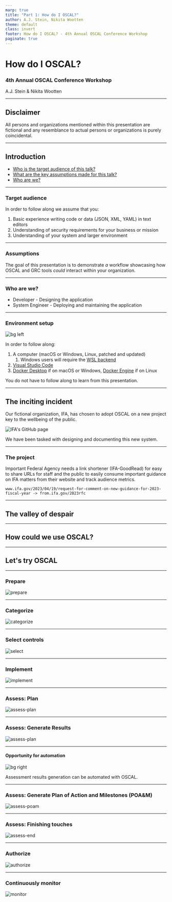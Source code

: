 ```yaml
---
marp: true
title: "Part 1: How do I OSCAL?"
author: A.J. Stein, Nikita Wootten
theme: default
class: invert
footer: How do I OSCAL? - 4th Annual OSCAL Conference Workshop
paginate: true
---
```


<!-- _paginate: false -->

# How do I OSCAL?
### 4th Annual OSCAL Conference Workshop
A.J. Stein & Nikita Wootten

---

## Disclaimer

All persons and organizations mentioned within this presentation are fictional and any resemblance to actual persons or organizations is purely coincidental.

<!-- TODO: NIST disclaimer? -->

---

## Introduction

* [Who is the target audience of this talk?](#target-audience)
* [What are the key assumptions made for this talk?](#assumptions)
* [Who are we?](#who-are-we)

---

### Target audience

In order to follow along we assume that you:

1. Basic experience writing code or data (JSON, XML, YAML) in text editors
1. Understanding of security requirements for your business or mission
1. Understanding of your system and larger environment

<!-- TODO insert a blurb here reassuring people not in this audience they can also follow along -->

---

### Assumptions

The goal of this presentation is to demonstrate *a* workflow showcasing how OSCAL and GRC tools *could* interact within your organization.

<!-- TODO -->

---

### Who are we?

<!-- TODO include some icons here -->

* Developer - Designing the application
* System Engineer - Deploying and maintaining the application

---

### Environment setup

![bg left](./support/qrcode_repo.png)

In order to follow along:

1. A computer (macOS or Windows, Linux, patched and updated)
    1. Windows users will require the [WSL backend](https://learn.microsoft.com/en-us/windows/wsl/install)
1. [Visual Studio Code](https://code.visualstudio.com/#alt-downloads)
1. [Docker Desktop](https://www.docker.com/products/docker-desktop/) if on macOS or Windows, [Docker Engine](https://docs.docker.com/engine/) if on Linux

You do not have to follow along to learn from this presentation.

---

## The inciting incident

Our fictional organization, IFA, has chosen to adopt OSCAL on a new project key to the wellbeing of the public.

![IFA's GitHub page](./support/ifa_github_screenshot.png)

We have been tasked with designing and documenting this new system.

---

### The project

Important Federal Agency needs a link shortener (IFA-GoodRead) for easy to share URLs for staff and the public to easily consume important guidance on IFA matters from their website and track audience metrics.

```
www.ifa.gov/2023/04/19/request-for-comment-on-new-guidance-for-2023-fiscal-year -> from.ifa.gov/2023rfc
```

---

## The valley of despair

<!--
TODO: Create the following slides:
1. How roles interact when documentation is unstructured
2. How roles interact when GRC tooling is not interoperable
-->

---

## How could we use OSCAL?

<!--
TODO: Create the following slides:
How do those roles collaborate with OSCAL? (*a* way they interact, this is not prescriptive)
    1. Developers write SSP store in VCS (GitHub)
    1. VCS copy of SSP uploaded to GRC tool
    1. ISSM reviews in GRC tool
    1. During assessment, assessors send AP to AO/ISSM/developer
    1. Devs submit evidence to assessors in AR against AP in GRC tool
-->

---

## Let's try OSCAL

<!--
5. A new hope (let's try OSCAL) (the bulk of the presentation)
    1. Setup (write metadata with name, party, contact info)
    1. Introduce the application (link shortener)
    2. Describe the system (deployment)
    1.Pick the controls
        * Retrieve a list of controls from our ITSO (from GRC Tool manager for ITSO's office)
        * Perform profile resolution and retrieve derived catalog
        * Compare the output resolved catalog (describe the utility)
    1. Describe the system
        * Review the system (what controlled by who)
        * Perform validation
    1. Write about the system in the SSP
        * Introduce automation with GHA?
    1. Assess the system in the SSP, GRC drops AR
    1. Devs review AR and create POA&M
    1. GRC tool checks POA&M and AR for updates
6. Conclusion (bring back the word document, compare the benefits)
-->

---

### Prepare

![prepare](./support/generated/rmf1_prepare.svg)

---

### Categorize

![categorize](./support/generated/rmf2_categorize.svg)

---

### Select controls

![select](./support/generated/rmf3_select.svg)

---

### Implement

![implement](./support/generated/rmf4_implement.svg)

---

### Assess: Plan

![assess-plan](./support/generated/rmf5.1_assess_plan.svg)

---

### Assess: Generate Results

![assess-plan](./support/generated/rmf5.2_assess_results.svg)

---

#### Opportunity for automation

![bg right](./support/qrcode_case-study.png)

Assessment results generation can be automated with OSCAL.

---

### Assess: Generate Plan of Action and Milestones (POA&M)

![assess-poam](./support/generated/rmf5.3_assess_poam.svg)

---

### Assess: Finishing touches

![assess-end](./support/generated/rmf5.4_assess_end.svg)

---

### Authorize

![authorize](./support/generated/rmf6_authorize.svg)

---

### Continuously monitor

![monitor](./support/generated/rmf7_monitor.svg)

